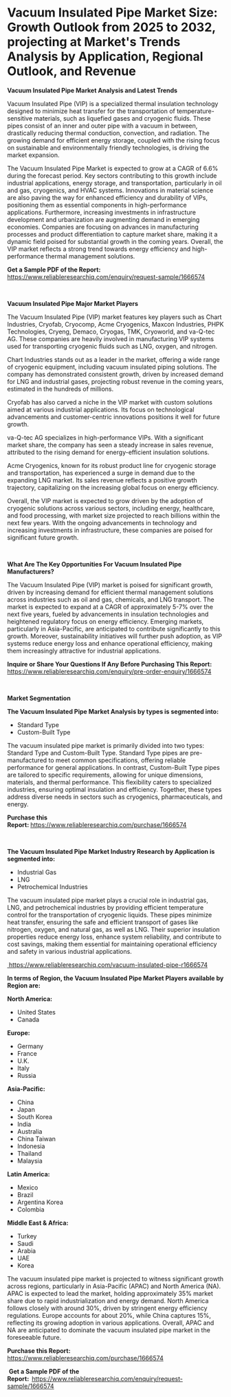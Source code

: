 <p><h1>Vacuum Insulated Pipe Market Size: Growth Outlook from 2025 to 2032, projecting at Market's Trends Analysis by Application, Regional Outlook, and Revenue</h1></p><p><strong>Vacuum Insulated Pipe Market Analysis and Latest Trends</strong></p>
<p><p>Vacuum Insulated Pipe (VIP) is a specialized thermal insulation technology designed to minimize heat transfer for the transportation of temperature-sensitive materials, such as liquefied gases and cryogenic fluids. These pipes consist of an inner and outer pipe with a vacuum in between, drastically reducing thermal conduction, convection, and radiation. The growing demand for efficient energy storage, coupled with the rising focus on sustainable and environmentally friendly technologies, is driving the market expansion.</p><p>The Vacuum Insulated Pipe Market is expected to grow at a CAGR of 6.6% during the forecast period. Key sectors contributing to this growth include industrial applications, energy storage, and transportation, particularly in oil and gas, cryogenics, and HVAC systems. Innovations in material science are also paving the way for enhanced efficiency and durability of VIPs, positioning them as essential components in high-performance applications. Furthermore, increasing investments in infrastructure development and urbanization are augmenting demand in emerging economies. Companies are focusing on advances in manufacturing processes and product differentiation to capture market share, making it a dynamic field poised for substantial growth in the coming years. Overall, the VIP market reflects a strong trend towards energy efficiency and high-performance thermal management solutions.</p></p>
<p><strong>Get a Sample PDF of the Report:&nbsp;</strong> <a href="https://www.reliableresearchiq.com/enquiry/request-sample/1666574?utm_campaign=3266&utm_medium=2&utm_source=Github&utm_content=ia&utm_term=16042025&utm_id=vacuum-insulated-pipe">https://www.reliableresearchiq.com/enquiry/request-sample/1666574</a></p>
<p>&nbsp;</p>
<p><strong>Vacuum Insulated Pipe Major Market Players</strong></p>
<p><p>The Vacuum Insulated Pipe (VIP) market features key players such as Chart Industries, Cryofab, Cryocomp, Acme Cryogenics, Maxcon Industries, PHPK Technologies, Cryeng, Demaco, Cryogas, TMK, Cryoworld, and va-Q-tec AG. These companies are heavily involved in manufacturing VIP systems used for transporting cryogenic fluids such as LNG, oxygen, and nitrogen.</p><p>Chart Industries stands out as a leader in the market, offering a wide range of cryogenic equipment, including vacuum insulated piping solutions. The company has demonstrated consistent growth, driven by increased demand for LNG and industrial gases, projecting robust revenue in the coming years, estimated in the hundreds of millions.</p><p>Cryofab has also carved a niche in the VIP market with custom solutions aimed at various industrial applications. Its focus on technological advancements and customer-centric innovations positions it well for future growth.</p><p>va-Q-tec AG specializes in high-performance VIPs. With a significant market share, the company has seen a steady increase in sales revenue, attributed to the rising demand for energy-efficient insulation solutions. </p><p>Acme Cryogenics, known for its robust product line for cryogenic storage and transportation, has experienced a surge in demand due to the expanding LNG market. Its sales revenue reflects a positive growth trajectory, capitalizing on the increasing global focus on energy efficiency.</p><p>Overall, the VIP market is expected to grow driven by the adoption of cryogenic solutions across various sectors, including energy, healthcare, and food processing, with market size projected to reach billions within the next few years. With the ongoing advancements in technology and increasing investments in infrastructure, these companies are poised for significant future growth.</p></p>
<p>&nbsp;</p>
<p><strong>What Are The Key Opportunities For Vacuum Insulated Pipe Manufacturers?</strong></p>
<p><p>The Vacuum Insulated Pipe (VIP) market is poised for significant growth, driven by increasing demand for efficient thermal management solutions across industries such as oil and gas, chemicals, and LNG transport. The market is expected to expand at a CAGR of approximately 5-7% over the next five years, fueled by advancements in insulation technologies and heightened regulatory focus on energy efficiency. Emerging markets, particularly in Asia-Pacific, are anticipated to contribute significantly to this growth. Moreover, sustainability initiatives will further push adoption, as VIP systems reduce energy loss and enhance operational efficiency, making them increasingly attractive for industrial applications.</p></p>
<p><strong>Inquire or Share Your Questions If Any Before Purchasing This Report:</strong> <a href="https://www.reliableresearchiq.com/enquiry/pre-order-enquiry/1666574?utm_campaign=3266&utm_medium=2&utm_source=Github&utm_content=ia&utm_term=16042025&utm_id=vacuum-insulated-pipe">https://www.reliableresearchiq.com/enquiry/pre-order-enquiry/1666574</a></p>
<p>&nbsp;</p>
<p><strong>Market Segmentation</strong></p>
<p><strong>The Vacuum Insulated Pipe Market Analysis by types is segmented into:</strong></p>
<p><ul><li>Standard Type</li><li>Custom-Built Type</li></ul></p>
<p><p>The vacuum insulated pipe market is primarily divided into two types: Standard Type and Custom-Built Type. Standard Type pipes are pre-manufactured to meet common specifications, offering reliable performance for general applications. In contrast, Custom-Built Type pipes are tailored to specific requirements, allowing for unique dimensions, materials, and thermal performance. This flexibility caters to specialized industries, ensuring optimal insulation and efficiency. Together, these types address diverse needs in sectors such as cryogenics, pharmaceuticals, and energy.</p></p>
<p><strong>Purchase this Report:&nbsp;</strong><a href="https://www.reliableresearchiq.com/purchase/1666574?utm_campaign=3266&utm_medium=2&utm_source=Github&utm_content=ia&utm_term=16042025&utm_id=vacuum-insulated-pipe">https://www.reliableresearchiq.com/purchase/1666574</a></p>
<p>&nbsp;</p>
<p><strong>The Vacuum Insulated Pipe Market Industry Research by Application is segmented into:</strong></p>
<p><ul><li>Industrial Gas</li><li>LNG</li><li>Petrochemical Industries</li></ul></p>
<p><p>The vacuum insulated pipe market plays a crucial role in industrial gas, LNG, and petrochemical industries by providing efficient temperature control for the transportation of cryogenic liquids. These pipes minimize heat transfer, ensuring the safe and efficient transport of gases like nitrogen, oxygen, and natural gas, as well as LNG. Their superior insulation properties reduce energy loss, enhance system reliability, and contribute to cost savings, making them essential for maintaining operational efficiency and safety in various industrial applications.</p></p>
<p><a href="https://www.reliableresearchiq.com/vacuum-insulated-pipe-r1666574?utm_campaign=3266&utm_medium=2&utm_source=Github&utm_content=ia&utm_term=16042025&utm_id=vacuum-insulated-pipe">&nbsp;https://www.reliableresearchiq.com/vacuum-insulated-pipe-r1666574</a></p>
<p><strong>In terms of Region, the Vacuum Insulated Pipe Market Players available by Region are:</strong></p>
<p>
    <p> <strong> North America: </strong>
        <ul>
            <li>United States</li>
            <li>Canada</li>
        </ul>
        </p> 
    <p> <strong> Europe: </strong>
        <ul>
            <li>Germany</li>
            <li>France</li>
            <li>U.K.</li>
            <li>Italy</li>
            <li>Russia</li>
        </ul>
        </p> 
    <p> <strong> Asia-Pacific: </strong>
        <ul>
            <li>China</li>
            <li>Japan</li>
            <li>South Korea</li>
            <li>India</li>
            <li>Australia</li>
            <li>China Taiwan</li>
            <li>Indonesia</li>
            <li>Thailand</li>
            <li>Malaysia</li>
        </ul>
        </p> 
    <p> <strong> Latin America: </strong>
        <ul>
            <li>Mexico</li>
            <li>Brazil</li>
            <li>Argentina Korea</li>
            <li>Colombia</li>
        </ul>
        </p> 
    <p> <strong> Middle East & Africa: </strong>
        <ul>
            <li>Turkey</li>
            <li>Saudi</li>
            <li>Arabia</li>
            <li>UAE</li>
            <li>Korea</li>
        </ul>
    </p>
    </p>
<p><p>The vacuum insulated pipe market is projected to witness significant growth across regions, particularly in Asia-Pacific (APAC) and North America (NA). APAC is expected to lead the market, holding approximately 35% market share due to rapid industrialization and energy demand. North America follows closely with around 30%, driven by stringent energy efficiency regulations. Europe accounts for about 20%, while China captures 15%, reflecting its growing adoption in various applications. Overall, APAC and NA are anticipated to dominate the vacuum insulated pipe market in the foreseeable future.</p></p>
<p><strong>Purchase this Report: </strong><a href="https://www.reliableresearchiq.com/purchase/1666574?utm_campaign=3266&utm_medium=2&utm_source=Github&utm_content=ia&utm_term=16042025&utm_id=vacuum-insulated-pipe">https://www.reliableresearchiq.com/purchase/1666574</a></p>
<p>&nbsp;<strong>Get a Sample PDF of the Report:&nbsp;&nbsp;</strong><a href="https://www.reliableresearchiq.com/enquiry/request-sample/1666574?utm_campaign=3266&utm_medium=2&utm_source=Github&utm_content=ia&utm_term=16042025&utm_id=vacuum-insulated-pipe">https://www.reliableresearchiq.com/enquiry/request-sample/1666574</a></p>
<p><strong></strong></p>
<p><p></p><p></p><p></p></p>